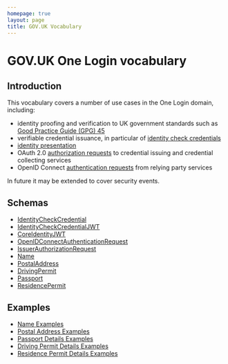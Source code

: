 ```yaml
---
homepage: true
layout: page
title: GOV.UK Vocabulary
---
```


# GOV.UK One Login vocabulary

## Introduction

This vocabulary covers a number of use cases in the One Login domain, including:

* identity proofing and verification to UK government standards such as [Good Practice Guide (GPG) 45](https://www.gov.uk/government/publications/identity-proofing-and-verification-of-an-individual)
* verifiable credential issuance, in particular of [identity check credentials](v1/IdentityCheckCredentialClass)
* [identity presentation](v1/CoreIdentityJWTClass)
* OAuth 2.0 [authorization requests](v1/IssuerAuthorizationRequestClass) to credential issuing and credential collecting services
* OpenID Connect [authentication requests](v1/OpenIDConnectAuthenticationRequestClass) from relying party services

In future it may be extended to cover security events.

## Schemas

* [IdentityCheckCredential](v1/json-schemas/IdentityCheckCredential.json)
* [IdentityCheckCredentialJWT](v1/json-schemas/IdentityCheckCredentialJWT.json)
* [CoreIdentityJWT](v1/json-schemas/CoreIdentityJWT.json)
* [OpenIDConnectAuthenticationRequest](v1/json-schemas/OpenIDConnectAuthenticationRequest.json)
* [IssuerAuthorizationRequest](v1/json-schemas/IssuerAuthorizationRequest.json)
* [Name](v1/json-schemas/Name.json)
* [PostalAddress](v1/json-schemas/PostalAddress.json)
* [DrivingPermit](v1/json-schemas/DrivingPermit.json)
* [Passport](v1/json-schemas/PassportDetails.json)
* [ResidencePermit](v1/json-schemas/ResidencePermit.json)

## Examples

* [Name Examples](v1/classes/NameClass)
* [Postal Address Examples](v1/classes/PostalAddressClass)
* [Passport Details Examples](v1/classes/PassportDetailsClass)
* [Driving Permit Details Examples](v1/classes/DrivingPermitDetailsClass)
* [Residence Permit Details Examples](v1/classes/ResidencePermitDetailsClass)
